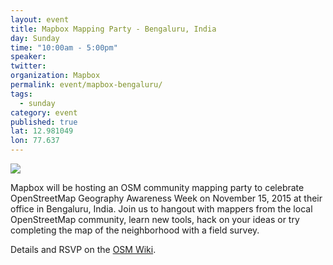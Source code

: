 ```yaml
---
layout: event
title: Mapbox Mapping Party - Bengaluru, India
day: Sunday
time: "10:00am - 5:00pm"
speaker:
twitter:
organization: Mapbox
permalink: event/mapbox-bengaluru/
tags:
  - sunday
category: event
published: true
lat: 12.981049
lon: 77.637
---
```


![](https://cloud.githubusercontent.com/assets/126868/11091931/6271d1d6-88a5-11e5-8b7a-0c4f5acf43da.png)

Mapbox will be hosting an OSM community mapping party to celebrate OpenStreetMap Geography Awareness Week on November 15, 2015 at their office in Bengaluru, India. Join us to hangout with mappers from the local OpenStreetMap community, learn new tools, hack on your ideas or try completing the map of the neighborhood with a field survey.

Details and RSVP on the [OSM Wiki](http://wiki.openstreetmap.org/wiki/India/Events/Bengaluru_Mapping_Party_3_-_osmgeoweek).
